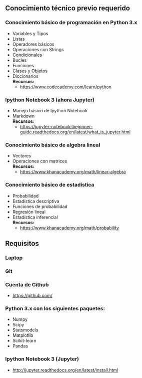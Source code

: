 ## Conocimiento técnico previo requerido

### Conocimiento básico de programación en Python 3.x
- Variables y Tipos
- Listas
- Operadores básicos
- Operaciones con Strings
- Condicionales
- Bucles
- Funciones
- Clases y Objetos
- Diccionarios  
**Recursos:**
  - https://www.codecademy.com/learn/python

### Ipython Notebook 3 (ahora Jupyter)
- Manejo básico de Ipython Notebook
- Markdown  
**Recursos:**
  - https://jupyter-notebook-beginner-guide.readthedocs.org/en/latest/what_is_jupyter.html

### Conocimiento básico de algebra lineal
- Vectores
- Operaciones con matrices  
**Recursos:**
  - https://www.khanacademy.org/math/linear-algebra

### Conocimiento básico de estadística
- Probabilidad
- Estadística descriptiva
- Funciones de probabilidad
- Regresión lineal
- Estadística inferencial  
**Recursos:**  
  - https://www.khanacademy.org/math/probability
  
## Requisitos
  
### Laptop
### Git  
### Cuenta de Github
  - https://github.com/  

### Python 3.x con los siguientes paquetes:
  - Numpy
  - Scipy
  - Statsmodels
  - Matplotlib
  - Scikit-learn
  - Pandas
  
### Ipython Notebook 3 (Jupyter)
  - http://jupyter.readthedocs.org/en/latest/install.html

